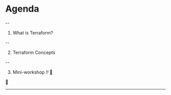 # Agenda

--

1. What is Terraform?

--

2. Terraform Concepts

--

3. Mini-workshop _!!_ 🚀


🐾

---
